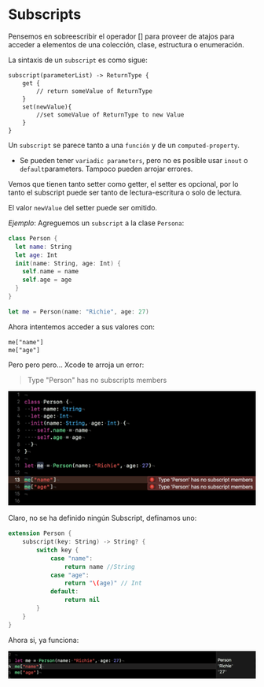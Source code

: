 # Subscripts


Pensemos en sobreescribir el operador [] para proveer de atajos para acceder a elementos de una colección, clase, estructura o enumeración.

La sintaxis de un `subscript` es como sigue:

```
subscript(parameterList) -> ReturnType {
	get {
		// return someValue of ReturnType
	}
	set(newValue){
		//set someValue of ReturnType to new Value
	}	
}
```

Un `subscript` se parece tanto a una `función` y de un `computed-property`.

* Se pueden tener `variadic parameters`, pero no es posible usar `inout` o `default`parameters. Tampoco pueden arrojar errores.

Vemos que tienen tanto setter como getter, el setter es opcional, por lo tanto el subscript puede ser tanto de lectura-escritura o solo de lectura.

El valor `newValue` del setter puede ser omitido.

*Ejemplo*: Agreguemos un `subscript` a la clase `Persona`:


``` Swift
class Person {
  let name: String
  let age: Int
  init(name: String, age: Int) {
    self.name = name
    self.age = age
  }
}
```
``` Swift
let me = Person(name: "Richie", age: 27)
```
Ahora intentemos acceder a sus valores con:

```
me["name"]
me["age"]
```
Pero pero pero... Xcode te arroja un error:

>  Type "Person" has no subscripts members

![](subscript1.png)

Claro, no se ha definido ningún Subscript, definamos uno:

``` Swift
extension Person {
	subscript(key: String) -> String? {
		switch key {
			case "name":
				return name //String
			case "age":
				return "\(age)" // Int
			default:
				return nil
		}
	}
}
```

Ahora si, ya funciona:

![](subscript2.png)









